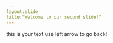 ```yaml
---
layout:slide
title:"Welcome to our second slide!"
---
```

this is your text
use left arrow to go back!

